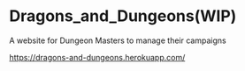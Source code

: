 # Dragons_and_Dungeons(WIP)

A website for Dungeon Masters to manage their campaigns

https://dragons-and-dungeons.herokuapp.com/
